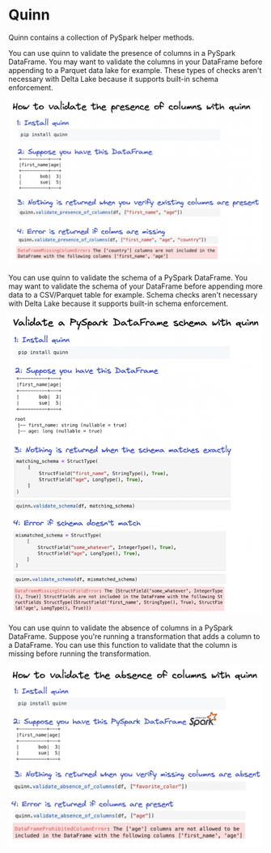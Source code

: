 # Quinn

Quinn contains a collection of PySpark helper methods.

You can use quinn to validate the presence of columns in a PySpark DataFrame.  You may want to validate the columns in your DataFrame before appending to a Parquet data lake for example.  These types of checks aren't necessary with Delta Lake because it supports built-in schema enforcement.

<img src="https://github.com/MrPowers/data-scrapbook/blob/main/images/quinn/001-quinn-validate-presence-of-columns.png" width="700" />

You can use quinn to validate the schema of a PySpark DataFrame.  You may want to validate the schema of your DataFrame before appending more data to a CSV/Parquet table for example.  Schema checks aren't necessary with Delta Lake because it supports built-in schema enforcement.

<img src="https://github.com/MrPowers/data-scrapbook/blob/main/images/quinn/002-quinn-validate-schema.png" width="700" />

You can use quinn to validate the absence of columns in a PySpark DataFrame.  Suppose you're running a transformation that adds a column to a DataFrame.  You can use this function to validate that the column is missing before running the transformation.

<img src="https://github.com/MrPowers/data-scrapbook/blob/main/images/quinn/003-quinn-validate-absence-of-columns.png" width="700" />


